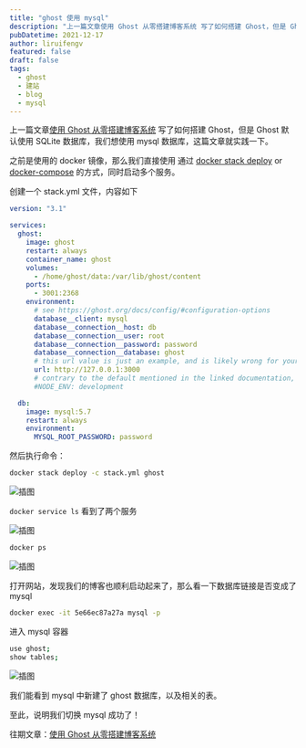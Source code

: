 ```yaml
---
title: "ghost 使用 mysql"
description: "上一篇文章使用 Ghost 从零搭建博客系统 写了如何搭建 Ghost，但是 Ghost 默认使用 SQLite 数据库，我们想使用 mysql 数据库，这篇文章就实践一下。"
pubDatetime: 2021-12-17
author: liruifengv
featured: false
draft: false
tags:
  - ghost
  - 建站
  - blog
  - mysql
---
```


上一篇文章[使用 Ghost 从零搭建博客系统](https://liruifengv.com/posts/ghost/) 写了如何搭建 Ghost，但是 Ghost 默认使用 SQLite 数据库，我们想使用 mysql 数据库，这篇文章就实践一下。

之前是使用的 docker 镜像，那么我们直接使用 通过 [docker stack deploy](https://docs.docker.com/engine/reference/commandline/stack_deploy/) or [docker-compose](https://github.com/docker/compose) 的方式，同时启动多个服务。

创建一个 stack.yml 文件，内容如下

```yaml
version: "3.1"

services:
  ghost:
    image: ghost
    restart: always
    container_name: ghost
    volumes:
      - /home/ghost/data:/var/lib/ghost/content
    ports:
      - 3001:2368
    environment:
      # see https://ghost.org/docs/config/#configuration-options
      database__client: mysql
      database__connection__host: db
      database__connection__user: root
      database__connection__password: password
      database__connection__database: ghost
      # this url value is just an example, and is likely wrong for your environment!
      url: http://127.0.0.1:3000
      # contrary to the default mentioned in the linked documentation, this image defaults to NODE_ENV=production (so development mode needs to be explicitly specified if desired)
      #NODE_ENV: development

  db:
    image: mysql:5.7
    restart: always
    environment:
      MYSQL_ROOT_PASSWORD: password
```

然后执行命令：

```sh
docker stack deploy -c stack.yml ghost
```

![插图](https://images.sayhub.me/blog/ghost-mysql/img1.webp)

`docker service ls` 看到了两个服务

![插图](https://images.sayhub.me/blog/ghost-mysql/img2.webp)

```sh
docker ps
```

![插图](https://images.sayhub.me/blog/ghost-mysql/img3.webp)

打开网站，发现我们的博客也顺利启动起来了，那么看一下数据库链接是否变成了 mysql

```sh
docker exec -it 5e66ec87a27a mysql -p
```

进入 mysql 容器

```sh
use ghost;
show tables;
```

![插图](https://images.sayhub.me/blog/ghost-mysql/img4.webp)

我们能看到 mysql 中新建了 ghost 数据库，以及相关的表。

至此，说明我们切换 mysql 成功了！

往期文章：[使用 Ghost 从零搭建博客系统](https://liruifengv.com/posts/ghost/)
